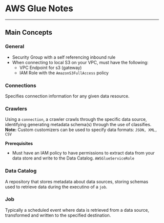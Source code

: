 # AWS Glue Notes
***

## Main Concepts

### General
* Security Group with a self referencing inbound rule 
* When connecting to local S3 on your VPC, must have the following:
  * VPC Endpoint for s3 (gateway)
  * IAM Role with the `AmazonS3FullAccess` policy

### Connections
Specifies connection information for any given data resource.

### Crawlers
Using a `connection`, a crawler crawls through the specific data source, identifying generating metadata schema(s) through the use of classifies.
**Note:**  Custom customizers can be used to specify data formats: `JSON, XML, CSV`

**Prerequisites**
* Must have an IAM policy to have permissions to extract data from your data store and write to the Data Catalog. `AWSGlueServiceRole `


### Data Catalog
A repository that stores metadata about data sources, storing schemas used to retrieve data during the executino of a `job`.

### Job
Typically a scheduled event where data is retrieved from a data source, transformed and written to the specified destination.
